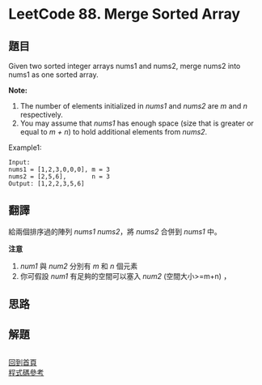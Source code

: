 # LeetCode 88. Merge Sorted Array

## 題目
Given two sorted integer arrays nums1 and nums2, merge nums2 into nums1 as one sorted array.

**Note:**  
1. The number of elements initialized in _nums1_ and _nums2_ are _m_ and _n_ respectively.
1. You may assume that _nums1_ has enough space (size that is greater or equal to _m + n_) to hold additional elements from _nums2_.

Example1:
```
Input:  
nums1 = [1,2,3,0,0,0], m = 3
nums2 = [2,5,6],       n = 3
Output: [1,2,2,3,5,6]

```

## 翻譯

給兩個排序過的陣列 _nums1_ _nums2_，將 _nums2_ 合併到 _nums1_ 中。

**注意**
1. _num1_ 與 _num2_ 分別有 _m_ 和 _n_ 個元素
1. 你可假設 _num1_ 有足夠的空間可以塞入 _num2_ (空間大小>=m+n) ，

## 思路


## 解題
```

```
[回到首頁](../../README.md)  
[程式碼參考](scripts/index.js)